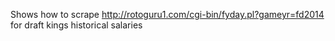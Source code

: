 Shows how to scrape http://rotoguru1.com/cgi-bin/fyday.pl?gameyr=fd2014 for draft kings historical salaries
